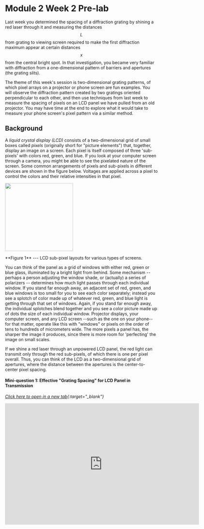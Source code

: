 # Module 2 Week 2 Pre-lab

Last week you determined the spacing of a diffraction grating by shining a red laser through it and measuring the distances $$L$$ from grating to viewing screen required to make the first diffraction maximum appear at certain distances $$x$$ from the central bright spot.  In that investigation, you became very familiar with diffraction from a one-dimensional pattern of barriers and apertures (the grating slits).

The theme of this week's session is two-dimensional grating patterns, of which pixel arrays on a projector or phone screen are fun examples.  You will observe the diffraction pattern created by two gratings oriented perpendicular to each other, and then use techniques from last week to measure the spacing of pixels on an LCD panel we have pulled from an old projector.  You may have time at the end to explore what it would take to measure your phone screen's pixel pattern via a similar method.

## Background

A _liquid crystal display (LCD)_ consists of a two-dimensional grid of small boxes called _pixels_ (originally short for "picture elements") that, together, display an image on a screen. Each pixel is itself composed of three 'sub-pixels' with colors red, green, and blue. If you look at your computer screen through a camera, you might be able to see the pixelated nature of the screen. Some common arrangements of pixels and sub-pixels in different devices are shown in the figure below. Voltages are applied across a pixel to control the colors and their relative intensities in that pixel.


<p class='center' markdown='0'>
  <img class="size-full wp-image-1891" src="https://www.physics.hmc.edu/~physics50/wp/wp-content/uploads/2018/10/LCD-pixels.jpg" alt="" width="224" height="224"> 
</p>

<p class='mycap' markdown='1'>
**Figure 1** --- LCD sub-pixel layouts for various types of screens.
</p>


You can think of the panel as a grid of windows with either red, green or blue glass, illuminated by a bright light from behind. Some mechanism -- perhaps a person adjusting the window shade, or (actually) a series of polarizers -- determines how much light passes through each individual window. If you stand far enough away, an adjacent set of red, green, and blue windows is too small for you to see each color separately; instead you see a splotch of color made up of whatever red, green, and blue light is getting through that set of windows. Again, if you stand far enough away, the individual splotches blend together and you see a color picture made up of dots the size of each individual window. Projector displays, your computer screen, and any LCD screen --such as the one on your phone-- for that matter, operate like this with "windows" or pixels on the order of tens to hundreds of micrometers wide. The more pixels a panel has, the sharper the image it produces, since there is more room for 'perfecting' the image on small scales.

If we shine a red laser through an unpowered LCD panel, the red light can transmit only through the red sub-pixels, of which there is one per pixel overall.  Thus, you can think of the LCD as a two-dimensional grid of apertures, where the distance between the apertures is the center-to-center pixel spacing.

#### Mini-question 1: Effective "Grating Spacing" for LCD Panel in Transmission
*[Click here to open in a new tab](https://docs.google.com/forms/d/e/1FAIpQLScJSe1HXQlHtpjEAGBMD8XrU6Ih5MUk9bq8BC3PBYkPJXcddw/viewform){:target="_blank"}*

<iframe src="https://docs.google.com/forms/d/e/1FAIpQLScJSe1HXQlHtpjEAGBMD8XrU6Ih5MUk9bq8BC3PBYkPJXcddw/viewform?embedded=true" width="640" height="400" frameborder="0" marginheight="0" marginwidth="0">Loading…
</iframe>


